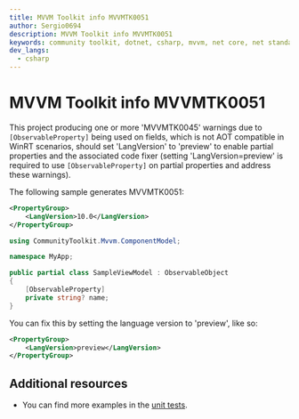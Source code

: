```yaml
---
title: MVVM Toolkit info MVVMTK0051
author: Sergio0694
description: MVVM Toolkit info MVVMTK0051
keywords: community toolkit, dotnet, csharp, mvvm, net core, net standard, source generators
dev_langs:
  - csharp
---
```


# MVVM Toolkit info MVVMTK0051

This project producing one or more 'MVVMTK0045' warnings due to `[ObservableProperty]` being used on fields, which is not AOT compatible in WinRT scenarios, should set 'LangVersion' to 'preview' to enable partial properties and the associated code fixer (setting 'LangVersion=preview' is required to use `[ObservableProperty]` on partial properties and address these warnings).

The following sample generates MVVMTK0051:

```xml
<PropertyGroup>
    <LangVersion>10.0</LangVersion>
</PropertyGroup>
```
```csharp
using CommunityToolkit.Mvvm.ComponentModel;

namespace MyApp;

public partial class SampleViewModel : ObservableObject
{
    [ObservableProperty]
    private string? name;
}
```

You can fix this by setting the language version to 'preview', like so:

```xml
<PropertyGroup>
    <LangVersion>preview</LangVersion>
</PropertyGroup>
```

## Additional resources

- You can find more examples in the [unit tests](https://github.com/CommunityToolkit/dotnet/tree/main/tests/CommunityToolkit.Mvvm.SourceGenerators.UnitTests).
